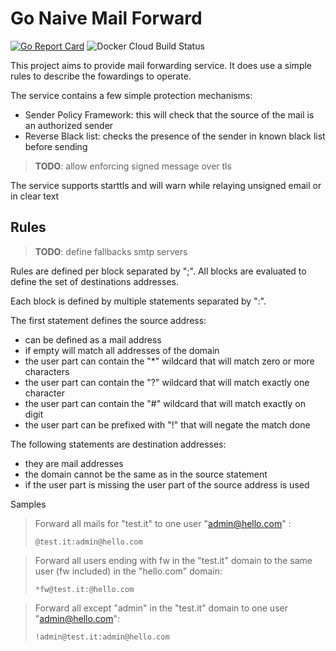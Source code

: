# Go Naive Mail Forward

[![Go Report Card](https://goreportcard.com/badge/github.com/cblomart/go-naive-mail-forward)](https://goreportcard.com/report/github.com/cblomart/go-naive-mail-forward)
![Docker Cloud Build Status](https://img.shields.io/docker/cloud/build/cblomart/go-naive-mail-forward?style=plastic)

This project aims to provide mail forwarding service. 
It does use a simple rules to describe the fowardings to operate.

The service contains a few simple protection mechanisms:
* Sender Policy Framework: this will check that the source of the mail is an authorized sender
* Reverse Black list: checks the presence of the sender in known black list before sending

> **TODO**: allow enforcing signed message over tls 

The service supports starttls and will warn while relaying unsigned email or in clear text


## Rules

> **TODO**: define fallbacks smtp servers

Rules are defined per block separated by ";".
All blocks are evaluated to define the set of destinations addresses.

Each block is defined by multiple statements separated by ":".

The first statement defines the source address:
* can be defined as a mail address
* if empty will match all addresses of the domain
* the user part can contain the "*" wildcard that will match zero or more characters
* the user part can contain the "?" wildcard that will match exactly one character
* the user part can contain the "#" wildcard that will match exactly on digit
* the user part can be prefixed with "!" that will negate the match done

The following statements are destination addresses:
* they are mail addresses
* the domain cannot be the same as in the source statement
* if the user part is missing the user part of the source address is used

Samples

> Forward all mails for "test.it" to one user "admin@hello.com" : 
>
>```@test.it:admin@hello.com```

> Forward all users ending with fw in the "test.it" domain to the same user (fw included) in the "hello.com" domain:  
>
>```*fw@test.it:@hello.com```

> Forward all except "admin" in the "test.it" domain to one user "admin@hello.com":
>
>```!admin@test.it:admin@hello.com```